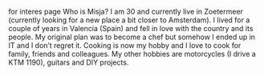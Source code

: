 for interes page
Who is Misja?
I am 30 and currently live in Zoetermeer (currently looking for a new place a bit closer to Amsterdam).
I lived for a couple of years in Valencia (Spain) and fell in love with the country and its people.
My original plan was to become a chef but somehow I ended up in IT and I don’t regret it.
Cooking is now my hobby and I love to cook for family, friends and colleagues. 
My other hobbies are motorcycles (I drive a KTM 1190), guitars and DIY projects.